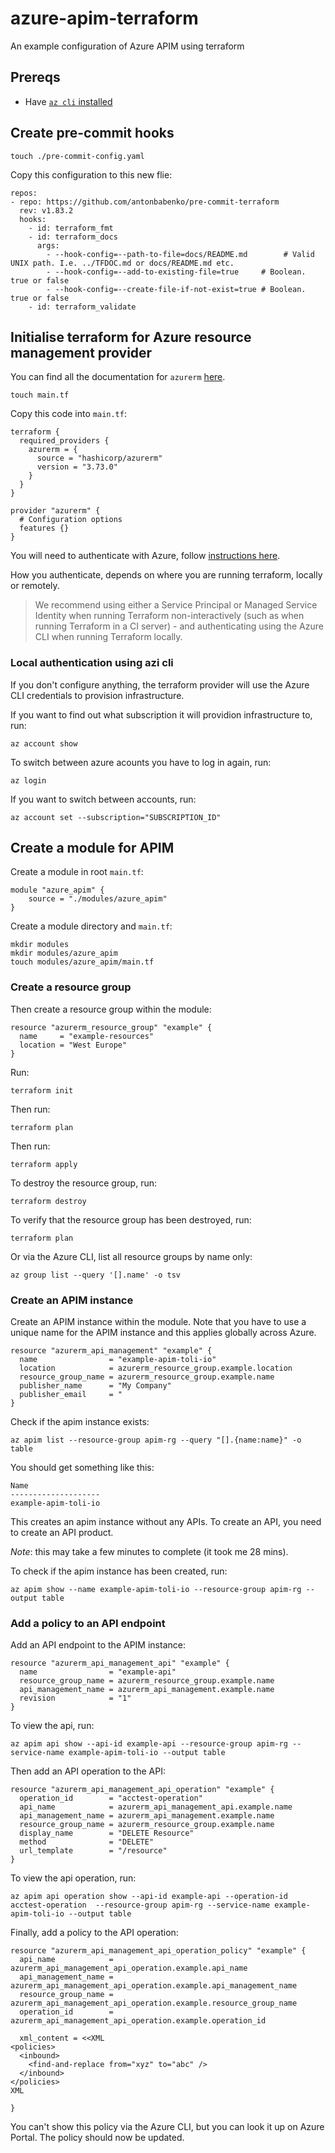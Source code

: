 # azure-apim-terraform
An example configuration of Azure APIM using terraform

## Prereqs

- Have [`az cli` installed](https://learn.microsoft.com/en-us/cli/azure/install-azure-cli-macos)

## Create pre-commit hooks

```
touch ./pre-commit-config.yaml
```

Copy this configuration to this new flie:

```
repos:
- repo: https://github.com/antonbabenko/pre-commit-terraform
  rev: v1.83.2
  hooks:
    - id: terraform_fmt
    - id: terraform_docs
      args:
        - --hook-config=--path-to-file=docs/README.md        # Valid UNIX path. I.e. ../TFDOC.md or docs/README.md etc.
        - --hook-config=--add-to-existing-file=true     # Boolean. true or false
        - --hook-config=--create-file-if-not-exist=true # Boolean. true or false
    - id: terraform_validate
```

## Initialise terraform for Azure resource management provider

You can find all the documentation for `azurerm` [here](https://registry.terraform.io/providers/hashicorp/azurerm/latest/docs/resources/api_management).


```
touch main.tf
```

Copy this code into `main.tf`:

```
terraform {
  required_providers {
    azurerm = {
      source = "hashicorp/azurerm"
      version = "3.73.0"
    }
  }
}

provider "azurerm" {
  # Configuration options
  features {}
}
```

You will need to authenticate with Azure, follow [instructions here](https://registry.terraform.io/providers/hashicorp/azurerm/latest/docs).

How you authenticate, depends on where you are running terraform, locally or remotely.

> We recommend using either a Service Principal or Managed Service Identity when running Terraform non-interactively (such as when running Terraform in a CI server) - and authenticating using the Azure CLI when running Terraform locally.


### Local authentication using azi cli

If you don't configure anything, the terraform provider will use the Azure CLI credentials to provision infrastructure.

If you want to find out what subscription it will providion infrastructure to, run:

```
az account show
```

To switch between azure acounts you have to log in again, run:

```
az login
```

If you want to switch between accounts, run:

```
az account set --subscription="SUBSCRIPTION_ID"
```

## Create a module for APIM

Create a module in root `main.tf`:


```
module "azure_apim" {
    source = "./modules/azure_apim"
}
```

Create a module directory and `main.tf`:

```
mkdir modules
mkdir modules/azure_apim
touch modules/azure_apim/main.tf
```

### Create a resource group

Then create a resource group within the module:

```
resource "azurerm_resource_group" "example" {
  name     = "example-resources"
  location = "West Europe"
}
```

Run:

```
terraform init
```

Then run:

```
terraform plan
```

Then run:

```
terraform apply
```

To destroy the resource group, run:

```
terraform destroy
```

To verify that the resource group has been destroyed, run:

```
terraform plan
```

Or via the Azure CLI, list all resource groups by name only:

```
az group list --query '[].name' -o tsv
```

### Create an APIM instance

Create an APIM instance within the module. Note that you have to use a unique name for the APIM instance and this applies globally across Azure.

```
resource "azurerm_api_management" "example" {
  name                = "example-apim-toli-io"
  location            = azurerm_resource_group.example.location
  resource_group_name = azurerm_resource_group.example.name
  publisher_name      = "My Company"
  publisher_email     = "
}
```

Check if the apim instance exists:

```
az apim list --resource-group apim-rg --query "[].{name:name}" -o table
```

You should get something like this:

```
Name
--------------------
example-apim-toli-io
```

This creates an apim instance without any APIs. To create an API, you need to create an API product.

*Note*: this may take a few minutes to complete (it took me 28 mins).

To check if the apim instance has been created, run:

```
az apim show --name example-apim-toli-io --resource-group apim-rg --output table
```

### Add a policy to an API endpoint

Add an API endpoint to the APIM instance:

```
resource "azurerm_api_management_api" "example" {
  name                = "example-api"
  resource_group_name = azurerm_resource_group.example.name
  api_management_name = azurerm_api_management.example.name
  revision            = "1"
}
```

To view the api, run:

```
az apim api show --api-id example-api --resource-group apim-rg --service-name example-apim-toli-io --output table
```

Then add an API operation to the API:

```
resource "azurerm_api_management_api_operation" "example" {
  operation_id        = "acctest-operation"
  api_name            = azurerm_api_management_api.example.name
  api_management_name = azurerm_api_management.example.name
  resource_group_name = azurerm_resource_group.example.name
  display_name        = "DELETE Resource"
  method              = "DELETE"
  url_template        = "/resource"
}
```

To view the api operation, run:

```
az apim api operation show --api-id example-api --operation-id acctest-operation  --resource-group apim-rg --service-name example-apim-toli-io --output table
```

Finally, add a policy to the API operation:

```
resource "azurerm_api_management_api_operation_policy" "example" {
  api_name            = azurerm_api_management_api_operation.example.api_name
  api_management_name = azurerm_api_management_api_operation.example.api_management_name
  resource_group_name = azurerm_api_management_api_operation.example.resource_group_name
  operation_id        = azurerm_api_management_api_operation.example.operation_id

  xml_content = <<XML
<policies>
  <inbound>
    <find-and-replace from="xyz" to="abc" />
  </inbound>
</policies>
XML

}
```

You can't show this policy via the Azure CLI, but you can look it up on Azure Portal. The policy should now be updated.